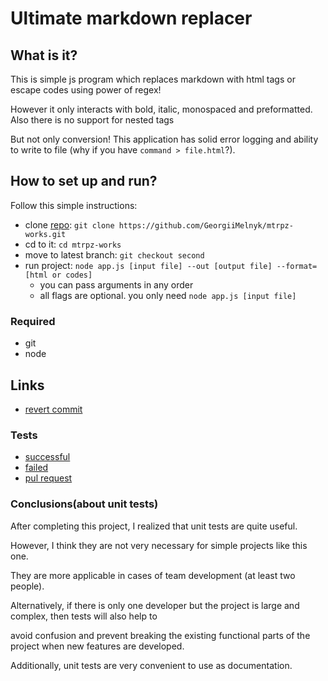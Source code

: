 # Ultimate markdown replacer
## What is it?
This is simple js program which replaces markdown with html tags or escape codes using power of regex!

However it only interacts with bold, italic, monospaced and preformatted. Also there is no support for nested tags

But not only conversion! This application has solid error logging and ability to write to file (why if you have `command > file.html`?).

## How to set up and run?
Follow this simple instructions:

- clone [repo](https://github.com/GeorgiiMelnyk/mtrpz-works.git): `git clone https://github.com/GeorgiiMelnyk/mtrpz-works.git`
- cd to it: `cd mtrpz-works`
- move to latest branch: `git checkout second`
- run project: `node app.js [input file] --out [output file] --format=[html or codes]`
    + you can pass arguments in any order
    + all flags are optional. you only need `node app.js [input file]`

### Required
- git
- node

## Links
- [revert commit](https://github.com/GeorgiiMelnyk/mtrpz-works/commit/be9e609aa73c35c752b7d88bd569ab392d28d664)
### Tests
- [successful](https://github.com/GeorgiiMelnyk/mtrpz-works/commit/eba8b7c58d50db28f1ad82ca9b6975a3a3929c78)
- [failed](https://github.com/GeorgiiMelnyk/mtrpz-works/commit/5f89298c5058dd7a13d6b9143dc28b1ff0f03499)
- [pul request](https://github.com/GeorgiiMelnyk/mtrpz-works/pull/1)

### Conclusions(about unit tests)

After completing this project, I realized that unit tests are quite useful. 

However, I think they are not very necessary for simple projects like this one.

They are more applicable in cases of team development (at least two people). 

Alternatively, if there is only one developer but the project is large and complex, then tests will also help to

avoid confusion and prevent breaking the existing functional parts of the project when new features are developed. 

Additionally, unit tests are very convenient to use as documentation.
